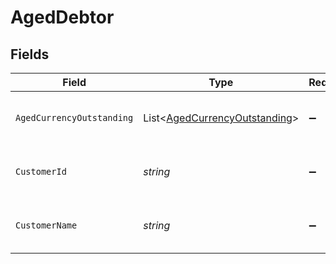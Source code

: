 # AgedDebtor


## Fields

| Field                                                                           | Type                                                                            | Required                                                                        | Description                                                                     | Example                                                                         |
| ------------------------------------------------------------------------------- | ------------------------------------------------------------------------------- | ------------------------------------------------------------------------------- | ------------------------------------------------------------------------------- | ------------------------------------------------------------------------------- |
| `AgedCurrencyOutstanding`                                                       | List<[AgedCurrencyOutstanding](../../Models/Shared/AgedCurrencyOutstanding.md)> | :heavy_minus_sign:                                                              | Array of aged debtors by currency.                                              |                                                                                 |
| `CustomerId`                                                                    | *string*                                                                        | :heavy_minus_sign:                                                              | Customer ID of the aged debtor.                                                 | f594cefb-7750-4c3a-bab2-b5322026dee9                                            |
| `CustomerName`                                                                  | *string*                                                                        | :heavy_minus_sign:                                                              | Customer name of the aged debtor.                                               | John Doe                                                                        |